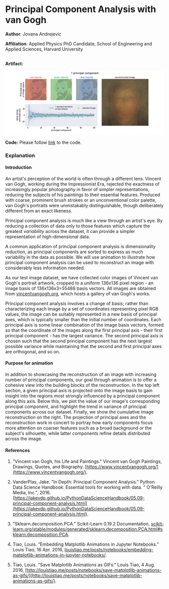 # Principal Component Analysis with van Gogh

**Author**: Jovana Andrejevic

**Affiliation**: Applied Physics PhD Candidate, School of Engineering and Applied Sciences, Harvard University
##

**Artifact:**

![artifact](artifacts/jovanaandrejevic_artifact.gif)

**Code:** Please follow [link](code/jovanaandrejevic_code.ipynb) to the code.

### Explanation

#### Introduction
An artist's perception of the world is often through a different lens. Vincent van Gogh, working during the Impressionist Era, rejected the exactness of increasingly popular photography in favor of simpler representations, reducing the subjects of his paintings to their essential features. Produced with coarse, prominent brush strokes or an unconventional color palette, van Gogh's portraits were unmistakably distinguishable, though deliberately different from an exact likeness.

Principal component analysis is much like a view through an artist's eye. By reducing a collection of data only to those features which capture the greatest *variability* across the dataset, it can provide a simpler representation of high-dimensional data.

A common application of principal component analysis is dimensionality reduction, as principal components are sorted to express as much variability in the data as possible. We will use animation to illustrate how principal component analysis can be used to reconstruct an image with considerably less information needed.

As our test image dataset, we have collected color images of Vincent van Gogh's portrait artwork, cropped to a uniform 136x136 pixel region - an image basis of 136x136x3=55488 basis vectors. All images are obtained from [vincentvangogh.org](https://www.vincentvangogh.org/), which hosts a gallery of van Gogh's works.

Principal component analysis involves a change of basis; rather than characterizing each image by a set of coordinates representing pixel RGB values, the image can be suitably represented in a new basis of principal axes, which is typically smaller than the initial number of coordinates. Each principal axis is some linear combination of the image basis vectors, formed so that the coordinate of the images along the first principal axis - their first principal component - has the largest variance. The second principal axis is chosen such that the second principal component has the next largest possible variance while maintaining that the second and first principal axes are orthogonal, and so on.

#### Purpose for animation
In addition to showcasing the reconstruction of an image with increasing number of principal components, our goal through animation is to offer a cohesive view into the building blocks of the reconstruction. In the top left section, a given principal axis is projected onto the image basis to gain insight into the regions most strongly influenced by a principal component along this axis. Below this, we plot the value of our image's corresponding principal component, and highlight the trend in variance of principal components across our dataset. Finally, we show the cumulative image reconstruction on the right. The projection of principal axes and the reconstruction work in concert to portray how early components focus more attention on coarser features such as a broad background or the subject's silhouette, while latter components refine details distributed across the image.

#### References
1. "Vincent van Gogh, his Life and Paintings." Vincent van Gogh Paintings, Drawings, Quotes, and Biography. [https://www.vincentvangogh.org/](https://www.vincentvangogh.org/).

2. VanderPlas, Jake. "In Depth: Principal Component Analysis." Python Data Science Handbook: Essential tools for working with data. " O'Reilly Media, Inc.", 2016. [https://jakevdp.github.io/PythonDataScienceHandbook/05.09-principal-component-analysis.html](https://jakevdp.github.io/PythonDataScienceHandbook/05.09-principal-component-analysis.html).

3. “Sklearn.decomposition.PCA.” Scikit-Learn 0.19.2 Documentation, [scikit-learn.org/stable/modules/generated/sklearn.decomposition.PCA.html#sklearn.decomposition.PCA](scikit-learn.org/stable/modules/generated/sklearn.decomposition.PCA.html#sklearn.decomposition.PCA).

4. Tiao, Louis. “Embedding Matplotlib Animations in Jupyter Notebooks.” Louis Tiao, 16 Apr. 2016, [louistiao.me/posts/notebooks/embedding-matplotlib-animations-in-jupyter-notebooks/](louistiao.me/posts/notebooks/embedding-matplotlib-animations-in-jupyter-notebooks/).

5. Tiao, Louis. “Save Matplotlib Animations as GIFs.” Louis Tiao, 4 Aug. 2016, [http://louistiao.me/posts/notebooks/save-matplotlib-animations-as-gifs/](http://louistiao.me/posts/notebooks/save-matplotlib-animations-as-gifs/).